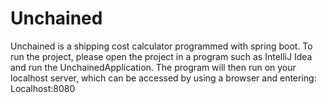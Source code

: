 # Unchained
Unchained is a shipping cost calculator programmed with spring boot. To run the project, please open the project in a program such as IntelliJ Idea and run the UnchainedApplication. The program will then run on your localhost server, which can be accessed by using a browser and entering: Localhost:8080
